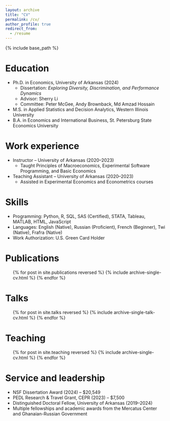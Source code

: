 ```yaml
---
layout: archive
title: "CV"
permalink: /cv/
author_profile: true
redirect_from:
  - /resume
---
```


{% include base_path %}

Education
======
* Ph.D. in Economics, University of Arkansas (2024)  
  * Dissertation: *Exploring Diversity, Discrimination, and Performance Dynamics*  
  * Advisor: Sherry Li  
  * Committee: Peter McGee, Andy Brownback, Md Amzad Hossain  
* M.S. in Applied Statistics and Decision Analytics, Western Illinois University  
* B.A. in Economics and International Business, St. Petersburg State Economics University

Work experience
======
* Instructor – University of Arkansas (2020–2023)  
  * Taught Principles of Macroeconomics, Experimental Software Programming, and Basic Economics  
* Teaching Assistant – University of Arkansas (2020–2023)  
  * Assisted in Experimental Economics and Econometrics courses

Skills
======
* Programming: Python, R, SQL, SAS (Certified), STATA, Tableau, MATLAB, HTML, JavaScript  
* Languages: English (Native), Russian (Proficient), French (Beginner), Twi (Native), Frafra (Native)  
* Work Authorization: U.S. Green Card Holder

Publications
======
  <ul>{% for post in site.publications reversed %}
    {% include archive-single-cv.html %}
  {% endfor %}</ul>

Talks
======
  <ul>{% for post in site.talks reversed %}
    {% include archive-single-talk-cv.html %}
  {% endfor %}</ul>

Teaching
======
  <ul>{% for post in site.teaching reversed %}
    {% include archive-single-cv.html %}
  {% endfor %}</ul>

Service and leadership
======
* NSF Dissertation Award (2024) – $20,549  
* PEDL Research & Travel Grant, CEPR (2023) – $7,500  
* Distinguished Doctoral Fellow, University of Arkansas (2019–2024)  
* Multiple fellowships and academic awards from the Mercatus Center and Ghanaian-Russian Government  

